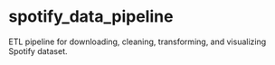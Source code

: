 # spotify_data_pipeline
ETL pipeline for downloading, cleaning, transforming, and visualizing Spotify dataset.
